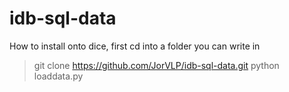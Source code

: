 # idb-sql-data
How to install onto dice, first cd into a folder you can write in
>git clone https://github.com/JorVLP/idb-sql-data.git
>python loaddata.py
